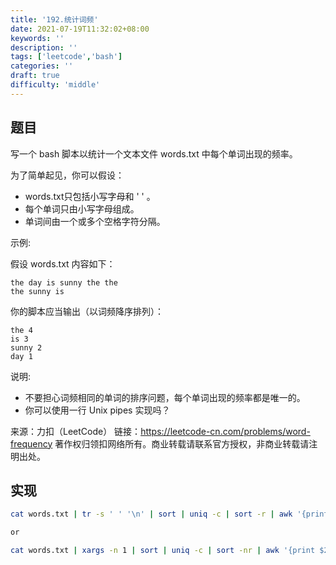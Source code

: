 ```yaml
---
title: '192.统计词频'
date: 2021-07-19T11:32:02+08:00
keywords: ''
description: ''
tags: ['leetcode','bash']
categories: ''
draft: true
difficulty: 'middle'
---
```


## 题目

写一个 bash 脚本以统计一个文本文件 words.txt 中每个单词出现的频率。

为了简单起见，你可以假设：

- words.txt只包括小写字母和 ' ' 。
- 每个单词只由小写字母组成。
- 单词间由一个或多个空格字符分隔。


示例:

假设 words.txt 内容如下：
```
the day is sunny the the
the sunny is 
```

你的脚本应当输出（以词频降序排列）：
```
the 4
is 3
sunny 2
day 1
```

说明:

- 不要担心词频相同的单词的排序问题，每个单词出现的频率都是唯一的。
- 你可以使用一行 Unix pipes 实现吗？

来源：力扣（LeetCode）
链接：https://leetcode-cn.com/problems/word-frequency
著作权归领扣网络所有。商业转载请联系官方授权，非商业转载请注明出处。


## 实现

```bash
cat words.txt | tr -s ' ' '\n' | sort | uniq -c | sort -r | awk '{print $2,$1}'

or

cat words.txt | xargs -n 1 | sort | uniq -c | sort -nr | awk '{print $2" "$1}'
```
